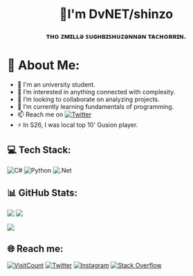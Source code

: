 <!-- This is a ✨ special ✨ repository because its `README.md` (this file) appears on my GitHub profile. -->
<h1 align="center">👋I'm DvNET/shinzo</h1>
<h3 align="center">ᴛʜᴏ ᴢᴍɪʟʟǝ ꜱᴜɢʜʙɪꜱʜᴜᴢǝɴɴǝɴ ᴛᴀᴄʜᴏʀʀɪɴ.</h3>

# 💫 About Me:
* 🔭 I'm an university student.
* 👀 I’m interested in anything connected with complexity.
* 💞️ I’m looking to collaborate on analyzing projects.
* 🌱 I’m currently learning fundamentals of programming.
* 📫 Reach me on [![Twitter](twitter)](https://twitter.com/PahasaraDv) 
* ⚡ In S26, I was local top 10' Gusion player.

## 💻 Tech Stack:
![C#](https://img.shields.io/badge/c%23-%23239120.svg?style=for-the-badge&logo=c-sharp&logoColor=white) ![Python](https://img.shields.io/badge/python-3670A0?style=for-the-badge&logo=python&logoColor=ffdd54) ![.Net](https://img.shields.io/badge/.NET-5C2D91?style=for-the-badge&logo=.net&logoColor=white) 

## 📊 GitHub Stats:
![](https://github-readme-stats.vercel.app/api?username=Pahasara&theme=midnight-purple&hide_border=true&include_all_commits=false&count_private=false) ![](https://github-readme-stats.vercel.app/api/top-langs/?username=Pahasara&theme=midnight-purple&hide_border=true&include_all_commits=false&count_private=false&layout=compact)

![](https://github-readme-streak-stats.herokuapp.com/?user=Pahasara&theme=midnight-purple&hide_border=true)

## 🌐 Reach me:
[![VisitCount](https://visitcount.itsvg.in/api?id=Pahasara&icon=0&color=0)](https://visitcount.itsvg.in) [![Twitter](https://img.shields.io/badge/Twitter-%231DA1F2.svg?logo=Twitter&logoColor=white)](https://twitter.com/PahasaraDv) [![Instagram](https://img.shields.io/badge/Instagram-%23E4405F.svg?logo=Instagram&logoColor=white)](https://instagram.com/PahasaraDv) [![Stack Overflow](https://img.shields.io/badge/-Stackoverflow-FE7A16?logo=stack-overflow&logoColor=white)](https://stackoverflow.com/users/12632079) 

<!-- Proudly created with GPRM ( https://gprm.itsvg.in ) -->
